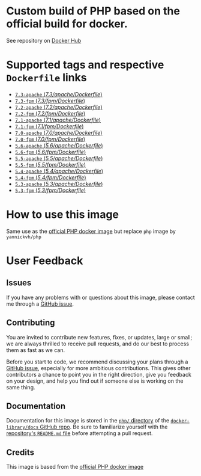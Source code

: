 # Custom build of PHP based on the official build for docker.

See repository on [Docker Hub](https://hub.docker.com/r/yannickvh/php/)

# Supported tags and respective `Dockerfile` links

- [ `7.3-apache` (*7.3/apache/Dockerfile*)](https://github.com/yvh/docker-php/blob/master/7.3/apache/Dockerfile)
- [ `7.3-fpm` (*7.3/fpm/Dockerfile*)](https://github.com/yvh/docker-php/blob/master/7.3/fpm/Dockerfile)
- [ `7.2-apache` (*7.2/apache/Dockerfile*)](https://github.com/yvh/docker-php/blob/master/7.2/apache/Dockerfile)
- [ `7.2-fpm` (*7.2/fpm/Dockerfile*)](https://github.com/yvh/docker-php/blob/master/7.2/fpm/Dockerfile)
- [ `7.1-apache` (*7.1/apache/Dockerfile*)](https://github.com/yvh/docker-php/blob/master/7.1/apache/Dockerfile)
- [ `7.1-fpm` (*7.1/fpm/Dockerfile*)](https://github.com/yvh/docker-php/blob/master/7.1/fpm/Dockerfile)
- [ `7.0-apache` (*7.0/apache/Dockerfile*)](https://github.com/yvh/docker-php/blob/master/7.0/apache/Dockerfile)
- [ `7.0-fpm` (*7.0/fpm/Dockerfile*)](https://github.com/yvh/docker-php/blob/master/7.0/fpm/Dockerfile)
- [ `5.6-apache` (*5.6/apache/Dockerfile*)](https://github.com/yvh/docker-php/blob/master/5.6/apache/Dockerfile)
- [ `5.6-fpm` (*5.6/fpm/Dockerfile*)](https://github.com/yvh/docker-php/blob/master/5.6/fpm/Dockerfile)
- [ `5.5-apache` (*5.5/apache/Dockerfile*)](https://github.com/yvh/docker-php/blob/master/5.5/apache/Dockerfile)
- [ `5.5-fpm` (*5.5/fpm/Dockerfile*)](https://github.com/yvh/docker-php/blob/master/5.5/fpm/Dockerfile)
- [ `5.4-apache` (*5.4/apache/Dockerfile*)](https://github.com/yvh/docker-php/blob/master/5.4/apache/Dockerfile)
- [ `5.4-fpm` (*5.4/fpm/Dockerfile*)](https://github.com/yvh/docker-php/blob/master/5.4/fpm/Dockerfile)
- [ `5.3-apache` (*5.3/apache/Dockerfile*)](https://github.com/yvh/docker-php/blob/master/5.3/apache/Dockerfile)
- [ `5.3-fpm` (*5.3/fpm/Dockerfile*)](https://github.com/yvh/docker-php/blob/master/5.3/fpm/Dockerfile)

# How to use this image

Same use as the [official PHP docker image](https://hub.docker.com/_/php/) but replace `php` image by `yannickvh/php`

# User Feedback

## Issues

If you have any problems with or questions about this image, please contact me through a [GitHub issue](https://github.com/yvh/docker-php/issues).

## Contributing

You are invited to contribute new features, fixes, or updates, large or small; we are always thrilled to receive pull requests, and do our best to process them as fast as we can.

Before you start to code, we recommend discussing your plans through a [GitHub issue](https://github.com/docker-library/php/issues), especially for more ambitious contributions. This gives other contributors a chance to point you in the right direction, give you feedback on your design, and help you find out if someone else is working on the same thing.

## Documentation

Documentation for this image is stored in the [`php/` directory](https://github.com/docker-library/docs/tree/master/php) of the [`docker-library/docs` GitHub repo](https://github.com/docker-library/docs). Be sure to familiarize yourself with the [repository's `README.md` file](https://github.com/docker-library/docs/blob/master/README.md) before attempting a pull request.

## Credits

This image is based from the [official PHP docker image](https://hub.docker.com/_/php/)
